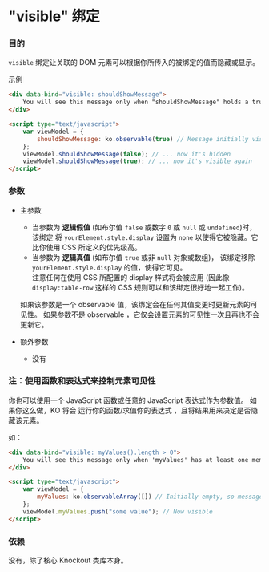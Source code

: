 # "visible" 绑定

### 目的

`visible` 绑定让关联的 DOM 元素可以根据你所传入的被绑定的值而隐藏或显示。

示例

```html
<div data-bind="visible: shouldShowMessage">
    You will see this message only when "shouldShowMessage" holds a true value.
</div>

<script type="text/javascript">
    var viewModel = {
        shouldShowMessage: ko.observable(true) // Message initially visible
    };
    viewModel.shouldShowMessage(false); // ... now it's hidden
    viewModel.shouldShowMessage(true); // ... now it's visible again
</script>
```

### 参数

* 主参数

   * 当参数为 **逻辑假值** (如布尔值 `false` 或数字 `0` 或 `null` 或 `undefined`)时，该绑定
将 `yourElement.style.display` 设置为 `none` 以使得它被隐藏。它比你使用 CSS 所定义的优先级高。
   * 当参数为 **逻辑真值** (如布尔值 `true` 或非 `null` 对象或数组)，
该绑定移除 `yourElement.style.display` 的值，使得它可见。<br/>
注意任何在使用 CSS 所配置的 display 样式将会被应用 
(因此像 `display:table-row` 这样的 CSS 规则可以和该绑定很好地一起工作)。

  如果该参数是一个 observable 值，该绑定会在任何其值变更时更新元素的可见性。
如果参数不是 observable ，它仅会设置元素的可见性一次且再也不会更新它。

* 额外参数

   * 没有
   
### 注：使用函数和表达式来控制元素可见性

你也可以使用一个 JavaScript 函数或任意的 JavaScript 表达式作为参数值。
如果你这么做，KO 将会 运行你的函数/求值你的表达式 ，且将结果用来决定是否隐藏该元素。

如：

```html
<div data-bind="visible: myValues().length > 0">
    You will see this message only when 'myValues' has at least one member.
</div>

<script type="text/javascript">
    var viewModel = {
        myValues: ko.observableArray([]) // Initially empty, so message hidden
    };
    viewModel.myValues.push("some value"); // Now visible
</script>
```

### 依赖

没有，除了核心 Knockout 类库本身。